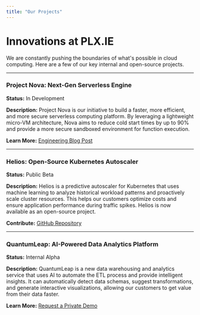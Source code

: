 ```yaml
---
title: "Our Projects"
---
```


# Innovations at PLX.IE

We are constantly pushing the boundaries of what's possible in cloud computing. Here are a few of our key internal and open-source projects.

---

### **Project Nova: Next-Gen Serverless Engine**

**Status:** In Development

**Description:** Project Nova is our initiative to build a faster, more efficient, and more secure serverless computing platform. By leveraging a lightweight micro-VM architecture, Nova aims to reduce cold start times by up to 90% and provide a more secure sandboxed environment for function execution.

**Learn More:** [Engineering Blog Post](https://plx.ie/blog/project-nova-announcement)

---

### **Helios: Open-Source Kubernetes Autoscaler**

**Status:** Public Beta

**Description:** Helios is a predictive autoscaler for Kubernetes that uses machine learning to analyze historical workload patterns and proactively scale cluster resources. This helps our customers optimize costs and ensure application performance during traffic spikes. Helios is now available as an open-source project.

**Contribute:** [GitHub Repository](https://github.com/plx-ie/helios)

---

### **QuantumLeap: AI-Powered Data Analytics Platform**

**Status:** Internal Alpha

**Description:** QuantumLeap is a new data warehousing and analytics service that uses AI to automate the ETL process and provide intelligent insights. It can automatically detect data schemas, suggest transformations, and generate interactive visualizations, allowing our customers to get value from their data faster.

**Learn More:** [Request a Private Demo](https://plx.ie/contact)
